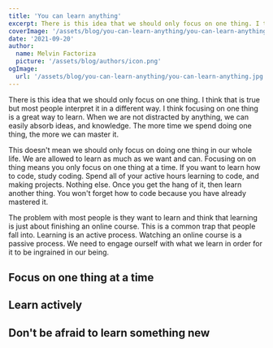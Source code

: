 ```yaml
---
title: 'You can learn anything'
excerpt: There is this idea that we should only focus on one thing. I think that is true but most people interpret it in a different way. I think focusing on one thing is a great way to learn.
coverImage: '/assets/blog/you-can-learn-anything/you-can-learn-anything.jpg'
date: '2021-09-20'
author:
  name: Melvin Factoriza
  picture: '/assets/blog/authors/icon.png'
ogImage:
  url: '/assets/blog/you-can-learn-anything/you-can-learn-anything.jpg'
---
```


There is this idea that we should only focus on one thing. I think that is true but most people interpret it in a different way. I think focusing on one thing is a great way to learn. When we are not distracted by anything, we can easily absorb ideas, and knowledge. The more time we spend doing one thing, the more we can master it. 

This doesn't mean we should only focus on doing one thing in our whole life. We are allowed to learn as much as we want and can. Focusing on on thing means you only focus on one thing at a time. If you want to learn how to code, study coding. Spend all of your active hours learning to code, and making projects. Nothing else. Once you get the hang of it, then learn another thing. You won't forget how to code because you have already mastered it. 

The problem with most people is they want to learn and think that learning is just about finishing an online course. This is a common trap that people fall into. Learning is an active process. Watching an online course is a passive process. We need to engage ourself with what we learn in order for it to be ingrained in our being. 

## Focus on one thing at a time
## Learn actively
## Don't be afraid to learn something new